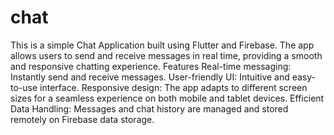 # chat
This is a simple Chat Application built using Flutter and Firebase. The app allows users to send and receive messages in real time, providing a smooth and responsive chatting experience.
Features
Real-time messaging: Instantly send and receive messages.
User-friendly UI: Intuitive and easy-to-use interface.
Responsive design: The app adapts to different screen sizes for a seamless experience on both mobile and tablet devices.
Efficient Data Handling: Messages and chat history are managed and stored remotely on Firebase data storage.
